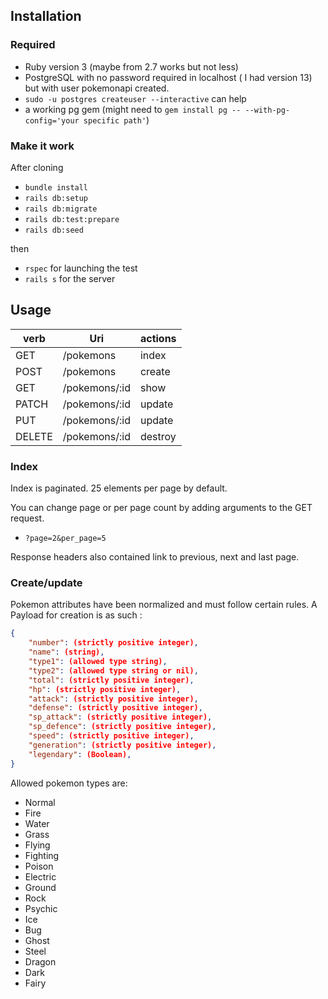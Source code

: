 ## Installation

### Required
- Ruby version 3 (maybe from 2.7 works but not less)
- PostgreSQL with no password required in localhost ( I had version 13) but with user pokemonapi created.
- `sudo -u postgres createuser --interactive` can help
- a working pg gem (might need to `gem install pg -- --with-pg-config='your specific path'`)

### Make it work
After cloning
- `bundle install`
- `rails db:setup`
- `rails db:migrate`
- `rails db:test:prepare`
- `rails db:seed`

then
- `rspec` for launching the test
- `rails s` for the server

## Usage

| verb   | Uri           | actions |
|--------|---------------|---------|
| GET    | /pokemons     | index   |
| POST   | /pokemons     | create  |
| GET    | /pokemons/:id | show    |
| PATCH  | /pokemons/:id | update  |
| PUT    | /pokemons/:id | update  |
| DELETE | /pokemons/:id | destroy |

### Index

Index is paginated. 25 elements per page by default.

You can change page or per page count by adding arguments to the GET request.

- `?page=2&per_page=5`  

Response headers also contained link to previous, next and last page.


### Create/update

Pokemon attributes have been normalized and must follow certain rules. A Payload for creation is as such :
```json
{
    "number": (strictly positive integer),
    "name": (string),
    "type1": (allowed type string),
    "type2": (allowed type string or nil),
    "total": (strictly positive integer),
    "hp": (strictly positive integer),
    "attack": (strictly positive integer),
    "defense": (strictly positive integer),
    "sp_attack": (strictly positive integer),
    "sp_defence": (strictly positive integer),
    "speed": (strictly positive integer),
    "generation": (strictly positive integer),
    "legendary": (Boolean),
}
```

Allowed pokemon types are:
- Normal 
- Fire 
- Water 
- Grass 
- Flying 
- Fighting 
- Poison 
- Electric 
- Ground 
- Rock 
- Psychic 
- Ice 
- Bug 
- Ghost 
- Steel 
- Dragon 
- Dark 
- Fairy
